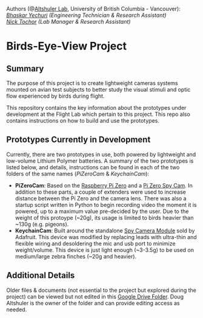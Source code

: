 Authors (@[Altshuler Lab](https://altshuler.zoology.ubc.ca/), University of British Columbia - Vancouver):   
_[Bhaskar Yechuri](mailto:bhaskar.yechuri@gmail.com)  (Engineering Technician & Research Assistant)    
[Nick Tochor](mailto:flighttech@zoology.ubc.ca)       (Lab Manager & Research Assistant)_

# Birds-Eye-View Project

## Summary
The purpose of this project is to create lightweight cameras systems mounted on avian test subjects to better study the visual stimuli and optic flow experienced by birds during flight.

This repository contains the key information about the prototypes under development at the Flight Lab which pertain to this project. This repo also contains instructions on how to build and use the prototypes.

## Prototypes Currently in Development
Currently, there are two prototypes in use, both powered by lightweight and low-volume Lithium Polymer batteries. A summary of the two prototypes is listed below, and details, instructions can be found in each of the two folders of the same names (_PiZeroCam_ & _KeychainCam_):

* **PiZeroCam**: Based on the [Raspberry Pi Zero](https://www.raspberrypi.org/products/raspberry-pi-zero/) and a [Pi Zero Spy Cam](https://www.adafruit.com/product/3508). In addition to these parts, a couple of extenders were used to increase distance between the Pi Zero and the camera lens. There was also a startup script written in Python to begin recording video the moment it is powered, up to a maximum value pre-decided by the user. Due to the weight of this protoype (~20g), its usage is limited to birds heavier than ~130g (e.g. pigeons).
* **KeychainCam**: Built around the standalone [Spy Camera Module](https://www.adafruit.com/product/3202) sold by Adafruit. This device was modified by replacing leads with ultra-thin and flexible wiring and desoldering the mic and usb port to minimize weight/volume. This device is just light enough (~3-3.5g) to be used on medium/large zebra finches (~20g and heavier).

## Additional Details

Older files & documents (not essential to the project but explored during the project) can be viewed but not edited in this [Google Drive Folder](https://drive.google.com/drive/folders/1pPIqNLWBaaUAV0OdOfNKbAko-WsLxDMk?usp=sharing). Doug Altshuler is the owner of the folder and can provide editing access as needed.
